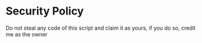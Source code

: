 # Security Policy

Do not steal any code of this script and claim it as yours, if you do so, credit me as the owner

